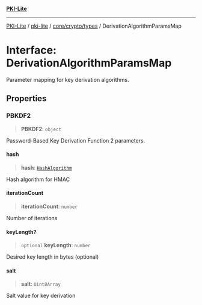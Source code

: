 [**PKI-Lite**](../../../../../README.md)

---

[PKI-Lite](../../../../../README.md) / [pki-lite](../../../../README.md) / [core/crypto/types](../README.md) / DerivationAlgorithmParamsMap

# Interface: DerivationAlgorithmParamsMap

Parameter mapping for key derivation algorithms.

## Properties

### PBKDF2

> **PBKDF2**: `object`

Password-Based Key Derivation Function 2 parameters.

#### hash

> **hash**: [`HashAlgorithm`](../type-aliases/HashAlgorithm.md)

Hash algorithm for HMAC

#### iterationCount

> **iterationCount**: `number`

Number of iterations

#### keyLength?

> `optional` **keyLength**: `number`

Desired key length in bytes (optional)

#### salt

> **salt**: `Uint8Array`

Salt value for key derivation
